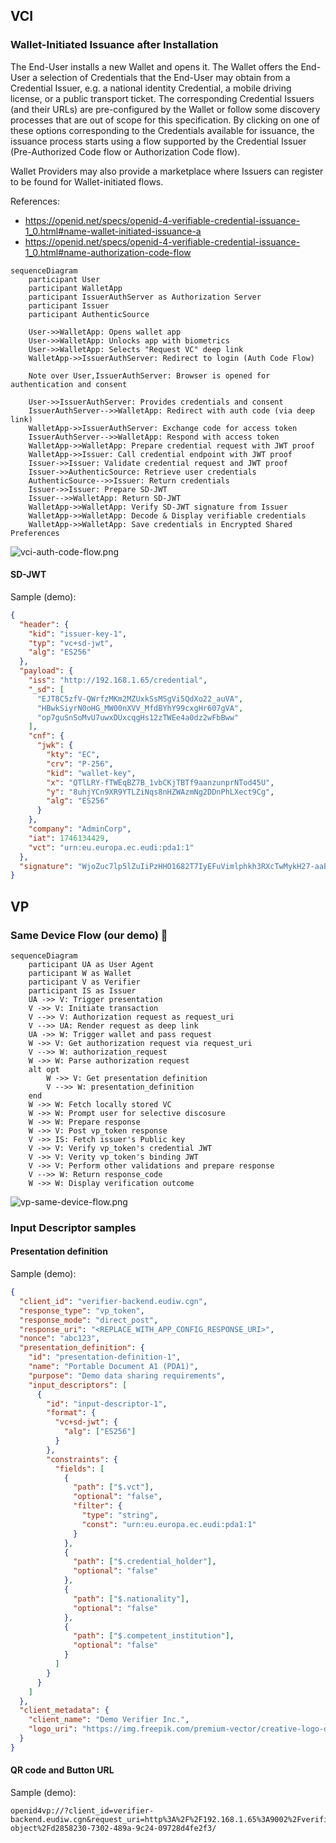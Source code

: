 ## VCI

### Wallet-Initiated Issuance after Installation 

The End-User installs a new Wallet and opens it. The Wallet offers the End-User a selection of Credentials that the End-User may obtain from a Credential Issuer, e.g. a national identity Credential, a mobile driving license, or a public transport ticket. The corresponding Credential Issuers (and their URLs) are pre-configured by the Wallet or follow some discovery processes that are out of scope for this specification. By clicking on one of these options corresponding to the Credentials available for issuance, the issuance process starts using a flow supported by the Credential Issuer (Pre-Authorized Code flow or Authorization Code flow).

Wallet Providers may also provide a marketplace where Issuers can register to be found for Wallet-initiated flows.

References:
- https://openid.net/specs/openid-4-verifiable-credential-issuance-1_0.html#name-wallet-initiated-issuance-a
- https://openid.net/specs/openid-4-verifiable-credential-issuance-1_0.html#name-authorization-code-flow

```
sequenceDiagram
    participant User
    participant WalletApp
    participant IssuerAuthServer as Authorization Server
    participant Issuer
    participant AuthenticSource

    User->>WalletApp: Opens wallet app
    User->>WalletApp: Unlocks app with biometrics
    User->>WalletApp: Selects "Request VC" deep link
    WalletApp->>IssuerAuthServer: Redirect to login (Auth Code Flow)

    Note over User,IssuerAuthServer: Browser is opened for authentication and consent

    User->>IssuerAuthServer: Provides credentials and consent
    IssuerAuthServer-->>WalletApp: Redirect with auth code (via deep link)
    WalletApp->>IssuerAuthServer: Exchange code for access token
    IssuerAuthServer-->>WalletApp: Respond with access token
    WalletApp->>WalletApp: Prepare credential request with JWT proof
    WalletApp->>Issuer: Call credential endpoint with JWT proof
    Issuer->>Issuer: Validate credential request and JWT proof
    Issuer->>AuthenticSource: Retrieve user credentials
    AuthenticSource-->>Issuer: Return credentials
    Issuer->>Issuer: Prepare SD-JWT
    Issuer-->>WalletApp: Return SD-JWT
    WalletApp->>WalletApp: Verify SD-JWT signature from Issuer
    WalletApp->>WalletApp: Decode & Display verifiable credentials
    WalletApp->>WalletApp: Save credentials in Encrypted Shared Preferences
```

![vci-auth-code-flow.png](vci-auth-code-flow.png)

#### SD-JWT

Sample (demo):
```json
{
  "header": {
    "kid": "issuer-key-1",
    "typ": "vc+sd-jwt",
    "alg": "ES256"
  },
  "payload": {
    "iss": "http://192.168.1.65/credential",
    "_sd": [
      "EJT8C5zfV-QWrfzMKm2MZUxkSsMSgVi5QdXo22_auVA",
      "HBwkSiyrN0oHG_MW00nXVV_MfdBYhY99cxgHr607gVA",
      "op7guSnSoMvU7uwxDUxcqgHs12zTWEe4a0dz2wFbBww"
    ],
    "cnf": {
      "jwk": {
        "kty": "EC",
        "crv": "P-256",
        "kid": "wallet-key",
        "x": "QTlLRY-fTWEqBZ7B_1vbCKjTBTf9aanzunprNTod45U",
        "y": "8uhjYCn9XR9YTLZiNqs8nHZWAzmNg2DDnPhLXect9Cg",
        "alg": "ES256"
      }
    },
    "company": "AdminCorp",
    "iat": 1746134429,
    "vct": "urn:eu.europa.ec.eudi:pda1:1"
  },
  "signature": "WjoZuc7lp5lZuIiPzHHO1682T7IyEFuVimlphkh3RXcTwMykH27-aaEe82bSZ1k1e8RATUIiIOlLbV4BcKRzOQ"
}
```

## VP

### Same Device Flow (our demo) 🧪

```
sequenceDiagram
    participant UA as User Agent
    participant W as Wallet
    participant V as Verifier
    participant IS as Issuer
    UA ->> V: Trigger presentation
    V ->> V: Initiate transaction
    V -->> V: Authorization request as request_uri
    V -->> UA: Render request as deep link
    UA ->> W: Trigger wallet and pass request
    W ->> V: Get authorization request via request_uri
    V -->> W: authorization_request
    W ->> W: Parse authorization request
    alt opt
        W ->> V: Get presentation definition
        V -->> W: presentation_definition
    end
    W ->> W: Fetch locally stored VC
    W ->> W: Prompt user for selective discosure 
    W ->> W: Prepare response
    W ->> V: Post vp_token response
    V ->> IS: Fetch issuer's Public key
    V ->> V: Verify vp_token's credential JWT
    V ->> V: Verity vp_token's binding JWT
    V ->> V: Perform other validations and prepare response
    V -->> W: Return response_code
    W ->> W: Display verification outcome
```

![vp-same-device-flow.png](vp-same-device-flow.png)


### Input Descriptor samples

#### Presentation definition

Sample (demo):
```json
{
  "client_id": "verifier-backend.eudiw.cgn",
  "response_type": "vp_token",
  "response_mode": "direct_post",
  "response_uri": "<REPLACE_WITH_APP_CONFIG_RESPONSE_URI>",
  "nonce": "abc123",
  "presentation_definition": {
    "id": "presentation-definition-1",
    "name": "Portable Document A1 (PDA1)",
    "purpose": "Demo data sharing requirements",
    "input_descriptors": [
      {
        "id": "input-descriptor-1",
        "format": {
          "vc+sd-jwt": {
            "alg": ["ES256"]
          }
        },
        "constraints": {
          "fields": [
            {
              "path": ["$.vct"],
              "optional": "false",
              "filter": {
                "type": "string",
                "const": "urn:eu.europa.ec.eudi:pda1:1"
              }
            },
            {
              "path": ["$.credential_holder"],
              "optional": "false"
            },
            {
              "path": ["$.nationality"],
              "optional": "false"
            },
            {
              "path": ["$.competent_institution"],
              "optional": "false"
            }
          ]
        }
      }
    ]
  },
  "client_metadata": {
    "client_name": "Demo Verifier Inc.",
    "logo_uri": "https://img.freepik.com/premium-vector/creative-logo-design-real-estate-company-vector-illustration_1253202-20005.jpg?semt=ais_hybrid&w=120"
  }
}

```

#### QR code and Button URL

Sample (demo):
```
openid4vp://?client_id=verifier-backend.eudiw.cgn&request_uri=http%3A%2F%2F192.168.1.65%3A9002%2Fverifier%2Frequest-object%2Fd2858230-7302-489a-9c24-09728d4fe2f3/
```

